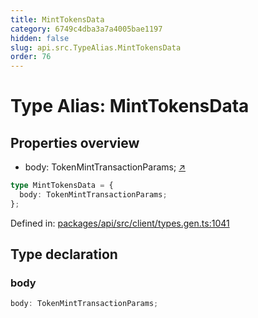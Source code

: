 ```yaml
---
title: MintTokensData
category: 6749c4dba3a7a4005bae1197
hidden: false
slug: api.src.TypeAlias.MintTokensData
order: 76
---
```


# Type Alias: MintTokensData

## Properties overview

- body:  TokenMintTransactionParams; [↗](#body)

```ts
type MintTokensData = {
  body: TokenMintTransactionParams;
};
```

Defined in: [packages/api/src/client/types.gen.ts:1041](https://github.com/zkcloudworker/minatokens-lib/blob/main/packages/api/src/client/types.gen.ts#L1041)

## Type declaration

### body

```ts
body: TokenMintTransactionParams;
```
